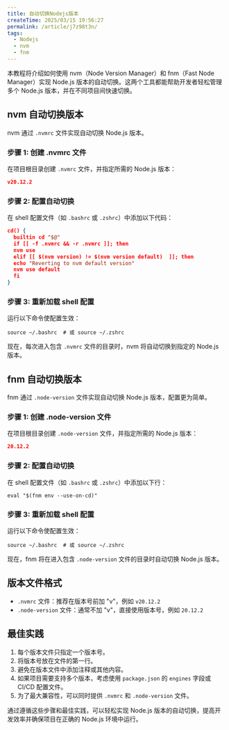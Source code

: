 ```yaml
---
title: 自动切换Nodejs版本
createTime: 2025/03/15 19:56:27
permalink: /article/j7z98t3n/
tags:
  - Nodejs
  - nvm
  - fnm
---
```


本教程将介绍如何使用 nvm（Node Version Manager）和 fnm（Fast Node Manager）实现 Node.js 版本的自动切换。这两个工具都能帮助开发者轻松管理多个 Node.js 版本，并在不同项目间快速切换。

## nvm 自动切换版本
nvm 通过 `.nvmrc` 文件实现自动切换 Node.js 版本。

### 步骤 1: 创建 .nvmrc 文件
在项目根目录创建 `.nvmrc` 文件，并指定所需的 Node.js 版本：

```json
v20.12.2
```

### 步骤 2: 配置自动切换
在 shell 配置文件（如 `.bashrc` 或 `.zshrc`）中添加以下代码：

```json
cd() {
  builtin cd "$@"
  if [[ -f .nvmrc && -r .nvmrc ]]; then
  nvm use
  elif [[ $(nvm version) != $(nvm version default)  ]]; then
  echo "Reverting to nvm default version"
  nvm use default
  fi
}
```

### 步骤 3: 重新加载 shell 配置
运行以下命令使配置生效：

```shell
source ~/.bashrc  # 或 source ~/.zshrc
```

现在，每次进入包含 `.nvmrc` 文件的目录时，nvm 将自动切换到指定的 Node.js 版本。

## fnm 自动切换版本
fnm 通过 `.node-version` 文件实现自动切换 Node.js 版本，配置更为简单。

### 步骤 1: 创建 .node-version 文件
在项目根目录创建 `.node-version` 文件，并指定所需的 Node.js 版本：

```json
20.12.2
```

### 步骤 2: 配置自动切换
在 shell 配置文件（如 `.bashrc` 或 `.zshrc`）中添加以下行：

```shell
eval "$(fnm env --use-on-cd)"
```

### 步骤 3: 重新加载 shell 配置
运行以下命令使配置生效：

```shell
source ~/.bashrc  # 或 source ~/.zshrc
```

现在，fnm 将在进入包含 `.node-version` 文件的目录时自动切换 Node.js 版本。

## 版本文件格式
+ `.nvmrc` 文件：推荐在版本号前加 "v"，例如 `v20.12.2`
+ `.node-version` 文件：通常不加 "v"，直接使用版本号，例如 `20.12.2`

## 最佳实践
1. 每个版本文件只指定一个版本号。
2. 将版本号放在文件的第一行。
3. 避免在版本文件中添加注释或其他内容。
4. 如果项目需要支持多个版本，考虑使用 `package.json` 的 `engines` 字段或 CI/CD 配置文件。
5. 为了最大兼容性，可以同时提供 `.nvmrc` 和 `.node-version` 文件。

通过遵循这些步骤和最佳实践，可以轻松实现 Node.js 版本的自动切换，提高开发效率并确保项目在正确的 Node.js 环境中运行。
